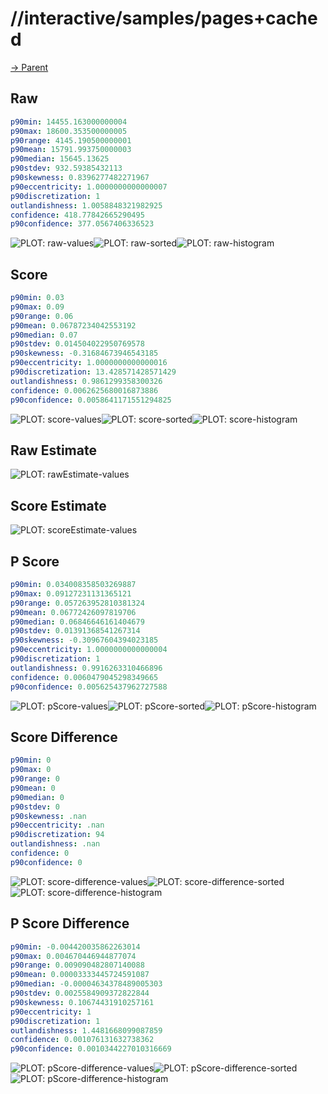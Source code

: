 
# //interactive/samples/pages+cached

[→ Parent](../..)


## Raw


```yaml
p90min: 14455.163000000004
p90max: 18600.353500000005
p90range: 4145.190500000001
p90mean: 15791.993750000003
p90median: 15645.13625
p90stdev: 932.59385432113
p90skewness: 0.8396277482271967
p90eccentricity: 1.0000000000000007
p90discretization: 1
outlandishness: 1.0058848321982925
confidence: 418.77842665290495
p90confidence: 377.0567406336523

```

![PLOT: raw-values](./raw/values.svg)![PLOT: raw-sorted](./raw/sorted.svg)![PLOT: raw-histogram](./raw/histogram.svg)
## Score


```yaml
p90min: 0.03
p90max: 0.09
p90range: 0.06
p90mean: 0.06787234042553192
p90median: 0.07
p90stdev: 0.014504022950769578
p90skewness: -0.31684673946543185
p90eccentricity: 1.0000000000000016
p90discretization: 13.428571428571429
outlandishness: 0.9861299358300326
confidence: 0.0062625680016873886
p90confidence: 0.0058641171551294825

```

![PLOT: score-values](./score/values.svg)![PLOT: score-sorted](./score/sorted.svg)![PLOT: score-histogram](./score/histogram.svg)
## Raw Estimate

![PLOT: rawEstimate-values](./rawEstimate/values.svg)
## Score Estimate

![PLOT: scoreEstimate-values](./scoreEstimate/values.svg)
## P Score


```yaml
p90min: 0.034008358503269887
p90max: 0.09127231131365121
p90range: 0.057263952810381324
p90mean: 0.06772426097819706
p90median: 0.06846646161404679
p90stdev: 0.01391368541267314
p90skewness: -0.30967604394023185
p90eccentricity: 1.0000000000000004
p90discretization: 1
outlandishness: 0.9916263310466896
confidence: 0.0060479045298349665
p90confidence: 0.005625437962727588

```

![PLOT: pScore-values](./pScore/values.svg)![PLOT: pScore-sorted](./pScore/sorted.svg)![PLOT: pScore-histogram](./pScore/histogram.svg)
## Score Difference


```yaml
p90min: 0
p90max: 0
p90range: 0
p90mean: 0
p90median: 0
p90stdev: 0
p90skewness: .nan
p90eccentricity: .nan
p90discretization: 94
outlandishness: .nan
confidence: 0
p90confidence: 0

```

![PLOT: score-difference-values](./score-difference/values.svg)![PLOT: score-difference-sorted](./score-difference/sorted.svg)![PLOT: score-difference-histogram](./score-difference/histogram.svg)
## P Score Difference


```yaml
p90min: -0.004420035862263014
p90max: 0.004670446944877074
p90range: 0.009090482807140088
p90mean: 0.00003333445724591087
p90median: -0.00004634378489005303
p90stdev: 0.0025584909372822844
p90skewness: 0.10674431910257161
p90eccentricity: 1
p90discretization: 1
outlandishness: 1.4481668099087859
confidence: 0.001076131632738362
p90confidence: 0.0010344227010316669

```

![PLOT: pScore-difference-values](./pScore-difference/values.svg)![PLOT: pScore-difference-sorted](./pScore-difference/sorted.svg)![PLOT: pScore-difference-histogram](./pScore-difference/histogram.svg)
